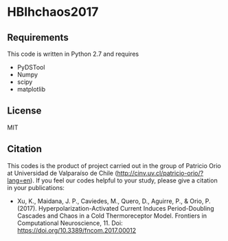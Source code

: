# HBIhchaos2017
## Requirements
This code is written in Python 2.7 and requires
* PyDSTool
* Numpy
* scipy
* matplotlib

## License
MIT

## Citation
 This codes is the product of project carried out in the group of Patricio Orio at Universidad de Valparaíso de Chile (http://cinv.uv.cl/patricio-orio/?lang=en). If you feel our codes helpful  to your study, please give a citation in your publications:
 * Xu, K., Maidana, J. P., Caviedes, M., Quero, D., Aguirre, P., & Orio, P. (2017). Hyperpolarization-Activated Current Induces Period-Doubling Cascades and Chaos in a Cold Thermoreceptor Model. Frontiers in Computational Neuroscience, 11. Doi: https://doi.org/10.3389/fncom.2017.00012
